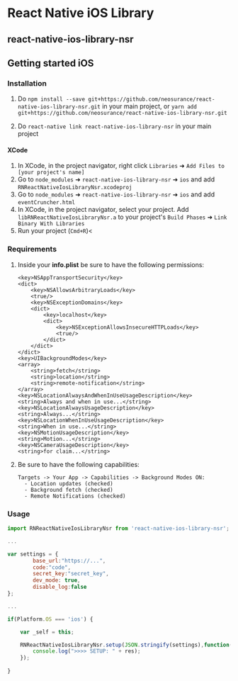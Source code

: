 # React Native iOS Library
## react-native-ios-library-nsr

## Getting started iOS

### Installation

1. Do `npm install --save git+https://github.com/neosurance/react-native-ios-library-nsr.git` in your main project, or `yarn add git+https://github.com/neosurance/react-native-ios-library-nsr.git`


2. Do `react-native link react-native-ios-library-nsr` in your main project

#### XCode

1. In XCode, in the project navigator, right click `Libraries` ➜ `Add Files to [your project's name]`
2. Go to `node_modules` ➜ `react-native-ios-library-nsr` ➜ `ios` and add `RNReactNativeIosLibraryNsr.xcodeproj`
3. Go to `node_modules` ➜ `react-native-ios-library-nsr` ➜ `ios` and add `eventCruncher.html`
4. In XCode, in the project navigator, select your project. Add `libRNReactNativeIosLibraryNsr.a` to your project's `Build Phases` ➜ `Link Binary With Libraries`
5. Run your project (`Cmd+R`)<

### Requirements

1. Inside your **info.plist** be sure to have the following permissions:

	```plist
	<key>NSAppTransportSecurity</key>
    <dict>
        <key>NSAllowsArbitraryLoads</key>
        <true/>
        <key>NSExceptionDomains</key>
        <dict>
            <key>localhost</key>
            <dict>
                <key>NSExceptionAllowsInsecureHTTPLoads</key>
                <true/>
            </dict>
        </dict>
    </dict>
    <key>UIBackgroundModes</key>
    <array>
        <string>fetch</string>
        <string>location</string>
        <string>remote-notification</string>
    </array>
    <key>NSLocationAlwaysAndWhenInUseUsageDescription</key>
    <string>Always and when in use...</string>
    <key>NSLocationAlwaysUsageDescription</key>
    <string>Always...</string>
    <key>NSLocationWhenInUseUsageDescription</key>
    <string>When in use...</string>
    <key>NSMotionUsageDescription</key>
    <string>Motion...</string>
    <key>NSCameraUsageDescription</key>
    <string>for claim...</string>
	```

2. Be sure to have the following capabilities:

	```
	Targets -> Your App -> Capabilities -> Background Modes ON:
	  - Location updates (checked)
	  - Background fetch (checked)
	  - Remote Notifications (checked)
	```

### Usage
```javascript
import RNReactNativeIosLibraryNsr from 'react-native-ios-library-nsr';

...

var settings = {
        base_url:"https://...",
        code:"code",
        secret_key:"secret_key",
        dev_mode: true,
        disable_log:false
};

...

if(Platform.OS === 'ios') {

    var _self = this;

    RNReactNativeIosLibraryNsr.setup(JSON.stringify(settings),function(err, res){
        console.log(">>>> SETUP: " + res);
    });
    
}

```
